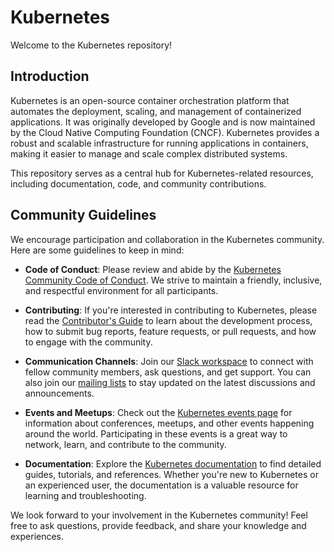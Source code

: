 # Kubernetes

Welcome to the Kubernetes repository!

## Introduction

Kubernetes is an open-source container orchestration platform that automates the deployment, scaling, and management of containerized applications. It was originally developed by Google and is now maintained by the Cloud Native Computing Foundation (CNCF). Kubernetes provides a robust and scalable infrastructure for running applications in containers, making it easier to manage and scale complex distributed systems.

This repository serves as a central hub for Kubernetes-related resources, including documentation, code, and community contributions.

## Community Guidelines

We encourage participation and collaboration in the Kubernetes community. Here are some guidelines to keep in mind:

- **Code of Conduct**: Please review and abide by the [Kubernetes Community Code of Conduct](https://kubernetes.io/community/code-of-conduct/). We strive to maintain a friendly, inclusive, and respectful environment for all participants.

- **Contributing**: If you're interested in contributing to Kubernetes, please read the [Contributor's Guide](https://github.com/kubernetes/community/blob/master/contributors/guide/README.md) to learn about the development process, how to submit bug reports, feature requests, or pull requests, and how to engage with the community.

- **Communication Channels**: Join our [Slack workspace](https://slack.k8s.io/) to connect with fellow community members, ask questions, and get support. You can also join our [mailing lists](https://groups.google.com/g/kubernetes-users) to stay updated on the latest discussions and announcements.

- **Events and Meetups**: Check out the [Kubernetes events page](https://kubernetes.io/events/) for information about conferences, meetups, and other events happening around the world. Participating in these events is a great way to network, learn, and contribute to the community.

- **Documentation**: Explore the [Kubernetes documentation](https://kubernetes.io/docs/) to find detailed guides, tutorials, and references. Whether you're new to Kubernetes or an experienced user, the documentation is a valuable resource for learning and troubleshooting.

We look forward to your involvement in the Kubernetes community! Feel free to ask questions, provide feedback, and share your knowledge and experiences.

